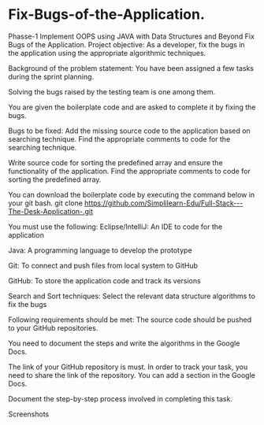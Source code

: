 # Fix-Bugs-of-the-Application.
Phasse-1 Implement OOPS using JAVA with Data Structures and Beyond
Fix Bugs of the Application.
Project objective:
As a developer, fix the bugs in the application using the appropriate algorithmic techniques.

Background of the problem statement:
You have been assigned a few tasks during the sprint planning.

Solving the bugs raised by the testing team is one among them.

You are given the boilerplate code and are asked to complete it by fixing the bugs.

Bugs to be fixed:
Add the missing source code to the application based on searching technique. Find the appropriate comments to code for the searching technique.

Write source code for sorting the predefined array and ensure the functionality of the application. Find the appropriate comments to code for sorting the predefined array.

You can download the boilerplate code by executing the command below in your git bash. git clone https://github.com/Simplilearn-Edu/Full-Stack---The-Desk-Application-.git

You must use the following:
Eclipse/IntelliJ: An IDE to code for the application

Java: A programming language to develop the prototype

Git: To connect and push files from local system to GitHub

GitHub: To store the application code and track its versions

Search and Sort techniques: Select the relevant data structure algorithms to fix the bugs

Following requirements should be met:
The source code should be pushed to your GitHub repositories.

You need to document the steps and write the algorithms in the Google Docs.

The link of your GitHub repository is must. In order to track your task, you need to share the link of the repository. You can add a section in the Google Docs.

Document the step-by-step process involved in completing this task.

Screenshots
